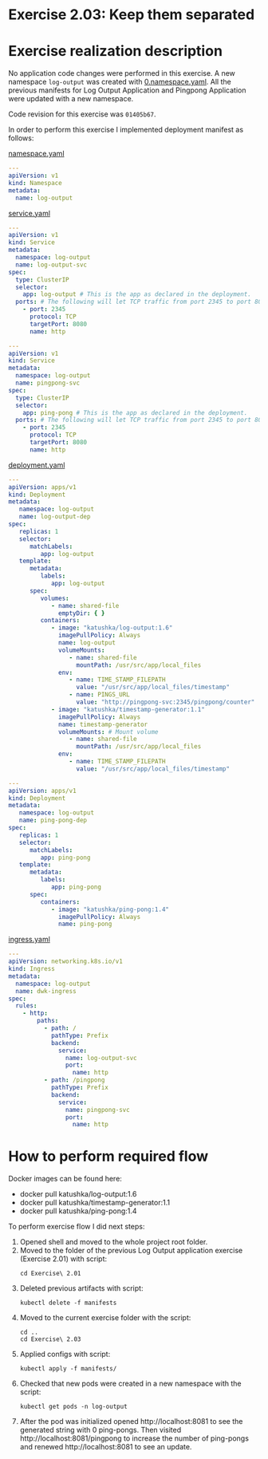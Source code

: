 # Exercise 2.03: Keep them separated

# Exercise realization description

No application code changes were performed in this exercise.
A new namespace `log-output` was created with [0.namespace.yaml](./manifests/0.namespace.yaml).
All the previous manifests for Log Output Application and Pingpong Application were updated with a new namespace.

Code revision for this exercise was `01405b67`.

In order to perform this exercise I implemented deployment manifest as follows:

[namespace.yaml](./manifests/0.namespace.yaml)
```yaml
---
apiVersion: v1
kind: Namespace
metadata:
  name: log-output

```
[service.yaml](./manifests/1.service.yaml)
```yaml
---
apiVersion: v1
kind: Service
metadata:
  namespace: log-output
  name: log-output-svc
spec:
  type: ClusterIP
  selector:
    app: log-output # This is the app as declared in the deployment.
  ports: # The following will let TCP traffic from port 2345 to port 8080.
    - port: 2345
      protocol: TCP
      targetPort: 8080
      name: http

---
apiVersion: v1
kind: Service
metadata:
  namespace: log-output
  name: pingpong-svc
spec:
  type: ClusterIP
  selector:
    app: ping-pong # This is the app as declared in the deployment.
  ports: # The following will let TCP traffic from port 2345 to port 8080.
    - port: 2345
      protocol: TCP
      targetPort: 8080
      name: http

```
[deployment.yaml](./manifests/2.deployment.yaml)
```yaml
---
apiVersion: apps/v1
kind: Deployment
metadata:
   namespace: log-output
   name: log-output-dep
spec:
   replicas: 1
   selector:
      matchLabels:
         app: log-output
   template:
      metadata:
         labels:
            app: log-output
      spec:
         volumes:
            - name: shared-file
              emptyDir: { }
         containers:
            - image: "katushka/log-output:1.6"
              imagePullPolicy: Always
              name: log-output
              volumeMounts:
                 - name: shared-file
                   mountPath: /usr/src/app/local_files
              env:
                 - name: TIME_STAMP_FILEPATH
                   value: "/usr/src/app/local_files/timestamp"
                 - name: PINGS_URL
                   value: "http://pingpong-svc:2345/pingpong/counter"
            - image: "katushka/timestamp-generator:1.1"
              imagePullPolicy: Always
              name: timestamp-generator
              volumeMounts: # Mount volume
                 - name: shared-file
                   mountPath: /usr/src/app/local_files
              env:
                 - name: TIME_STAMP_FILEPATH
                   value: "/usr/src/app/local_files/timestamp"

---
apiVersion: apps/v1
kind: Deployment
metadata:
   namespace: log-output
   name: ping-pong-dep
spec:
   replicas: 1
   selector:
      matchLabels:
         app: ping-pong
   template:
      metadata:
         labels:
            app: ping-pong
      spec:
         containers:
            - image: "katushka/ping-pong:1.4"
              imagePullPolicy: Always
              name: ping-pong

```
[ingress.yaml](./manifests/3.ingress.yaml)
```yaml
---
apiVersion: networking.k8s.io/v1
kind: Ingress
metadata:
  namespace: log-output
  name: dwk-ingress
spec:
  rules:
    - http:
        paths:
          - path: /
            pathType: Prefix
            backend:
              service:
                name: log-output-svc
                port:
                  name: http
          - path: /pingpong
            pathType: Prefix
            backend:
              service:
                name: pingpong-svc
                port:
                  name: http

```
# How to perform required flow

Docker images can be found here:
- docker pull katushka/log-output:1.6
- docker pull katushka/timestamp-generator:1.1
- docker pull katushka/ping-pong:1.4

To perform exercise flow I did next steps:

1. Opened shell and moved to the whole project root folder.  
2. Moved to the folder of the previous Log Output application exercise (Exercise 2.01) with script:
    ```shell
    cd Exercise\ 2.01
    ```
3. Deleted previous artifacts with script:
    ```shell
    kubectl delete -f manifests
    ```
4. Moved to the current exercise folder with the script:
    ```shell
    cd ..
    cd Exercise\ 2.03
    ```
5. Applied configs with script:
    ```shell
    kubectl apply -f manifests/
    ``` 
6. Checked that new pods were created in a new namespace with the script:
    ```shell
    kubectl get pods -n log-output
    ``` 
7. After the pod was initialized opened http://localhost:8081 to see the generated string with 0 ping-pongs.
   Then visited http://localhost:8081/pingpong to increase the number of ping-pongs and renewed http://localhost:8081 to see an update.

